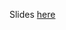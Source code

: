 
Slides [here](https://docs.google.com/presentation/d/1-ckFPCbSaaQ0pyH97s6rB8v9mqAaVzMvBzhBbK22zjE/edit?usp=sharing)

